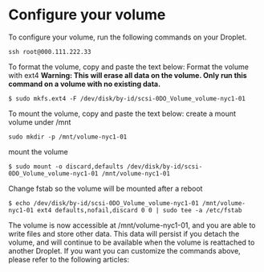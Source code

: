 # Configure your volume

To configure your volume, run the following commands on your Droplet.
```
ssh root@000.111.222.33
```
To format the volume, copy and paste the text below:
Format the volume with ext4 **Warning: This will erase all data on the volume. Only run this command on a volume with no existing data.**
```
$ sudo mkfs.ext4 -F /dev/disk/by-id/scsi-0DO_Volume_volume-nyc1-01
```
To mount the volume, copy and paste the text below:
create a mount volume under /mnt
```
sudo mkdir -p /mnt/volume-nyc1-01
```
mount the volume
```
$ sudo mount -o discard,defaults /dev/disk/by-id/scsi-0DO_Volume_volume-nyc1-01 /mnt/volume-nyc1-01 
```
Change fstab so the volume will be mounted after a reboot
```
$ echo /dev/disk/by-id/scsi-0DO_Volume_volume-nyc1-01 /mnt/volume-nyc1-01 ext4 defaults,nofail,discard 0 0 | sudo tee -a /etc/fstab
```

The volume is now accessible at /mnt/volume-nyc1-01, and you are able to write files and store other data. This data will persist if you detach the volume, and will continue to be available when the volume is reattached to another Droplet. If you want you can customize the commands above, please refer to the following articles:
